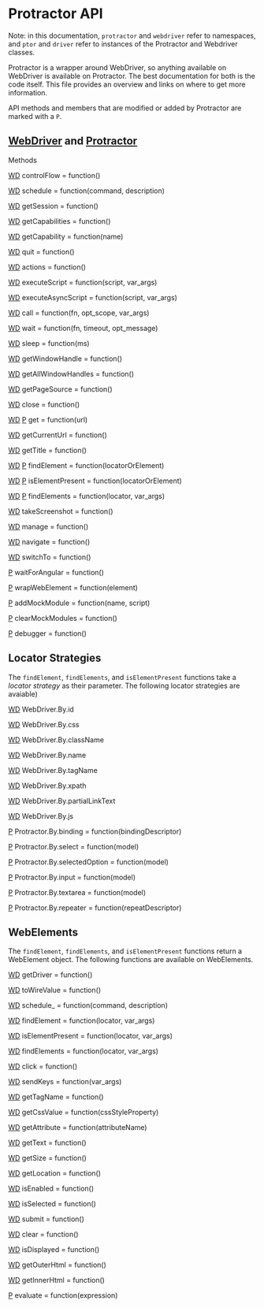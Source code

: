 Protractor API
==============

Note: in this documentation, `protractor` and `webdriver` refer to namespaces,
and `ptor` and `driver` refer to instances of the Protractor and Webdriver
classes.

Protractor is a wrapper around WebDriver, so anything available on WebDriver
is available on Protractor. The best documentation for both is the code itself.
This file provides an overview and links on where to get more information.

API methods and members that are modified or added by Protractor are marked
with a `P`.

[WebDriver](https://code.google.com/p/selenium/source/browse/javascript/webdriver/webdriver.js) and [Protractor](https://github.com/angular/protractor/blob/master/lib/protractor.js)
------------------

Methods


[WD](https://code.google.com/p/selenium/source/browse/javascript/webdriver/webdriver.js#246)
controlFlow = function()

[WD](https://code.google.com/p/selenium/source/browse/javascript/webdriver/webdriver.js#259)
schedule = function(command, description)

[WD](https://code.google.com/p/selenium/source/browse/javascript/webdriver/webdriver.js#306)
getSession = function()

[WD](https://code.google.com/p/selenium/source/browse/javascript/webdriver/webdriver.js#315)
getCapabilities = function()

[WD](https://code.google.com/p/selenium/source/browse/javascript/webdriver/webdriver.js#330)
getCapability = function(name)

[WD](https://code.google.com/p/selenium/source/browse/javascript/webdriver/webdriver.js#344)
quit = function()

[WD](https://code.google.com/p/selenium/source/browse/javascript/webdriver/webdriver.js#369)
actions = function()

[WD](https://code.google.com/p/selenium/source/browse/javascript/webdriver/webdriver.js#411)
executeScript = function(script, var_args)

[WD](https://code.google.com/p/selenium/source/browse/javascript/webdriver/webdriver.js#502)
executeAsyncScript = function(script, var_args) 

[WD](https://code.google.com/p/selenium/source/browse/javascript/webdriver/webdriver.js#522)
call = function(fn, opt_scope, var_args) 

[WD](https://code.google.com/p/selenium/source/browse/javascript/webdriver/webdriver.js#544)
wait = function(fn, timeout, opt_message) 

[WD](https://code.google.com/p/selenium/source/browse/javascript/webdriver/webdriver.js#555)
sleep = function(ms) 

[WD](https://code.google.com/p/selenium/source/browse/javascript/webdriver/webdriver.js#565)
getWindowHandle = function() 

[WD](https://code.google.com/p/selenium/source/browse/javascript/webdriver/webdriver.js#577)
getAllWindowHandles = function() 

[WD](https://code.google.com/p/selenium/source/browse/javascript/webdriver/webdriver.js#592)
getPageSource = function() 

[WD](https://code.google.com/p/selenium/source/browse/javascript/webdriver/webdriver.js#604)
close = function() 

[WD](https://code.google.com/p/selenium/source/browse/javascript/webdriver/webdriver.js#616)
[P](https://github.com/angular/protractor/blob/master/lib/protractor.js#L286)
get = function(url) 

[WD](https://code.google.com/p/selenium/source/browse/javascript/webdriver/webdriver.js#626)
getCurrentUrl = function() 

[WD](https://code.google.com/p/selenium/source/browse/javascript/webdriver/webdriver.js#638)
getTitle = function() 

[WD](https://code.google.com/p/selenium/source/browse/javascript/webdriver/webdriver.js#680)
[P](https://github.com/angular/protractor/blob/master/lib/protractor.js#L214)
findElement = function(locatorOrElement)

[WD](https://code.google.com/p/selenium/source/browse/javascript/webdriver/webdriver.js#781)
[P](https://github.com/angular/protractor/blob/master/lib/protractor.js#L248)
isElementPresent = function(locatorOrElement)

[WD](https://code.google.com/p/selenium/source/browse/javascript/webdriver/webdriver.js#803)
[P](https://github.com/angular/protractor/blob/master/lib/protractor.js#L228)
findElements = function(locator, var_args) 

[WD](https://code.google.com/p/selenium/source/browse/javascript/webdriver/webdriver.js#842)
takeScreenshot = function() 

[WD](https://code.google.com/p/selenium/source/browse/javascript/webdriver/webdriver.js#852)
manage = function() 

[WD](https://code.google.com/p/selenium/source/browse/javascript/webdriver/webdriver.js#861)
navigate = function() 

[WD](https://code.google.com/p/selenium/source/browse/javascript/webdriver/webdriver.js#870)
switchTo = function() 

[P](https://github.com/angular/protractor/blob/master/lib/protractor.js#L106)
waitForAngular = function()

[P](https://github.com/angular/protractor/blob/master/lib/protractor.js#L128)
wrapWebElement = function(element) 

[P](https://github.com/angular/protractor/blob/master/lib/protractor.js#L267)
addMockModule = function(name, script) 

[P](https://github.com/angular/protractor/blob/master/lib/protractor.js#L275)
clearMockModules = function() 

[P](https://github.com/angular/protractor/blob/master/lib/protractor.js#L333)
debugger = function() 


Locator Strategies
------------------

The `findElement`, `findElements`, and `isElementPresent` functions take
a _locator strategy_ as their parameter. The following locator strategies
are avaiable)

[WD](https://code.google.com/p/selenium/source/browse/javascript/webdriver/locators.js#66)
WebDriver.By.id

[WD](https://code.google.com/p/selenium/source/browse/javascript/webdriver/locators.js#66)
WebDriver.By.css

[WD](https://code.google.com/p/selenium/source/browse/javascript/webdriver/locators.js#66)
WebDriver.By.className

[WD](https://code.google.com/p/selenium/source/browse/javascript/webdriver/locators.js#66)
WebDriver.By.name

[WD](https://code.google.com/p/selenium/source/browse/javascript/webdriver/locators.js#66)
WebDriver.By.tagName

[WD](https://code.google.com/p/selenium/source/browse/javascript/webdriver/locators.js#66)
WebDriver.By.xpath

[WD](https://code.google.com/p/selenium/source/browse/javascript/webdriver/locators.js#66)
WebDriver.By.partialLinkText

[WD](https://code.google.com/p/selenium/source/browse/javascript/webdriver/locators.js#66)
WebDriver.By.js

[P](https://github.com/angular/protractor/blob/master/lib/locator.js#L30)
Protractor.By.binding = function(bindingDescriptor) 

[P](https://github.com/angular/protractor/blob/master/lib/locator.js#L49)
Protractor.By.select = function(model) 

[P](https://github.com/angular/protractor/blob/master/lib/locator.js#L62)
Protractor.By.selectedOption = function(model) 

[P](https://github.com/angular/protractor/blob/master/lib/locator.js#L75)
Protractor.By.input = function(model) 

[P](https://github.com/angular/protractor/blob/master/lib/locator.js#L88)
Protractor.By.textarea = function(model) 

[P](https://github.com/angular/protractor/blob/master/lib/locator.js#L114)
Protractor.By.repeater = function(repeatDescriptor) 



WebElements
-----------

The `findElement`, `findElements`, and `isElementPresent` functions return
a WebElement object. The following functions are available on WebElements.

[WD](https://code.google.com/p/selenium/source/browse/javascript/webdriver/webdriver.js#1560)
getDriver = function() 

[WD](https://code.google.com/p/selenium/source/browse/javascript/webdriver/webdriver.js#1570)
toWireValue = function() 

[WD](https://code.google.com/p/selenium/source/browse/javascript/webdriver/webdriver.js#1586)
schedule_ = function(command, description) 

[WD](https://code.google.com/p/selenium/source/browse/javascript/webdriver/webdriver.js#1621)
findElement = function(locator, var_args) 

[WD](https://code.google.com/p/selenium/source/browse/javascript/webdriver/webdriver.js#1649)
isElementPresent = function(locator, var_args) 

[WD](https://code.google.com/p/selenium/source/browse/javascript/webdriver/webdriver.js#1674)
findElements = function(locator, var_args) 

[WD](https://code.google.com/p/selenium/source/browse/javascript/webdriver/webdriver.js#1692)
click = function() 

[WD](https://code.google.com/p/selenium/source/browse/javascript/webdriver/webdriver.js#1739)
sendKeys = function(var_args) 

[WD](https://code.google.com/p/selenium/source/browse/javascript/webdriver/webdriver.js#1761)
getTagName = function() 

[WD](https://code.google.com/p/selenium/source/browse/javascript/webdriver/webdriver.js#1783)
getCssValue = function(cssStyleProperty) 

[WD](https://code.google.com/p/selenium/source/browse/javascript/webdriver/webdriver.js#1819)
getAttribute = function(attributeName) 

[WD](https://code.google.com/p/selenium/source/browse/javascript/webdriver/webdriver.js#1833)
getText = function() 

[WD](https://code.google.com/p/selenium/source/browse/javascript/webdriver/webdriver.js#1846)
getSize = function() 

[WD](https://code.google.com/p/selenium/source/browse/javascript/webdriver/webdriver.js#1858)
getLocation = function() 

[WD](https://code.google.com/p/selenium/source/browse/javascript/webdriver/webdriver.js#1871)
isEnabled = function() 

[WD](https://code.google.com/p/selenium/source/browse/javascript/webdriver/webdriver.js#1883)
isSelected = function() 

[WD](https://code.google.com/p/selenium/source/browse/javascript/webdriver/webdriver.js#1897)
submit = function() 

[WD](https://code.google.com/p/selenium/source/browse/javascript/webdriver/webdriver.js#1911)
clear = function() 

[WD](https://code.google.com/p/selenium/source/browse/javascript/webdriver/webdriver.js#1923)
isDisplayed = function() 

[WD](https://code.google.com/p/selenium/source/browse/javascript/webdriver/webdriver.js#1935)
getOuterHtml = function() 

[WD](https://code.google.com/p/selenium/source/browse/javascript/webdriver/webdriver.js#1954)
getInnerHtml = function() 

[P](https://github.com/angular/protractor/blob/master/lib/protractor.js#L200)
evaluate = function(expression)
